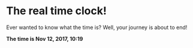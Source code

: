 # The real time clock!

Ever wanted to know what the time is? Well, your journey is about to end!

**The time is Nov 12, 2017, 10:19**